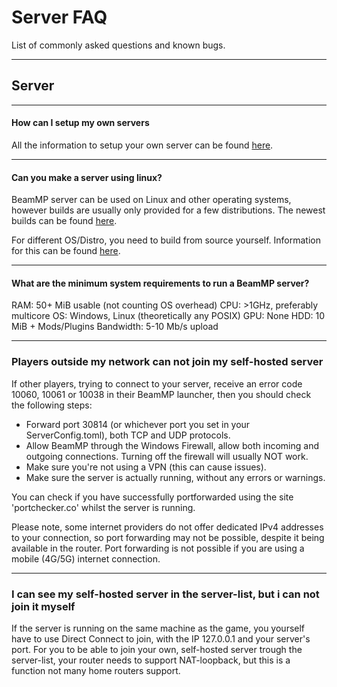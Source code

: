 # Server FAQ
List of commonly asked questions and known bugs.

---
## **Server**

---
#### **How can I setup my own servers**

All the information to setup your own server can be found [here](https://docs.beammp.com/server/create-a-server/).

---
#### **Can you make a server using linux?**

BeamMP server can be used on Linux and other operating systems, however builds are usually only provided for a few distributions. The newest builds can be found [here](https://github.com/BeamMP/BeamMP-Server/releases).

For different OS/Distro, you need to build from source yourself. Information for this can be found [here](https://github.com/BeamMP/BeamMP-Server#build-instructions).

---
#### **What are the minimum system requirements to run a BeamMP server?**

RAM: 50+ MiB usable (not counting OS overhead)
CPU: >1GHz, preferably multicore
OS: Windows, Linux (theoretically any POSIX)
GPU: None
HDD: 10 MiB + Mods/Plugins
Bandwidth: 5-10 Mb/s upload

---
### **Players outside my network can not join my self-hosted server**

If other players, trying to connect to your server, receive an error code 10060, 10061 or 10038 in their BeamMP launcher, then you should check the following steps:

- Forward port 30814 (or whichever port you set in your ServerConfig.toml), both TCP and UDP protocols.
- Allow BeamMP through the Windows Firewall, allow both incoming and outgoing connections. Turning off the firewall will usually NOT work.
- Make sure you're not using a VPN (this can cause issues).
- Make sure the server is actually running, without any errors or warnings.

You can check if you have successfully portforwarded using the site 'portchecker.co' whilst the server is running.

Please note, some internet providers do not offer dedicated IPv4 addresses to your connection, so port forwarding may not be possible, despite it being available in the router.
Port forwarding is not possible if you are using a mobile (4G/5G) internet connection.

---
### **I can see my self-hosted server in the server-list, but i can not join it myself**

If the server is running on the same machine as the game, you yourself have to use Direct Connect to join, with the IP 127.0.0.1 and your server's port.
For you to be able to join your own, self-hosted server trough the server-list, your router needs to support NAT-loopback, but this is a function not many home routers support.
